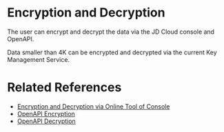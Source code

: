 # Encryption and Decryption

The user can encrypt and decrypt the data via the JD Cloud console and OpenAPI.

Data smaller than 4K can be encrypted and decrypted via the current Key Management Service.

# Related References

- [Encryption and Decryption via Online Tool of Console](Tools.md)
- [OpenAPI Encryption](/API/Key-Management-Service/Key-Management-Service/encrypt.md)
- [OpenAPI Decryption](/API/Key-Management-Service/Key-Management-Service/decrypt.md)
